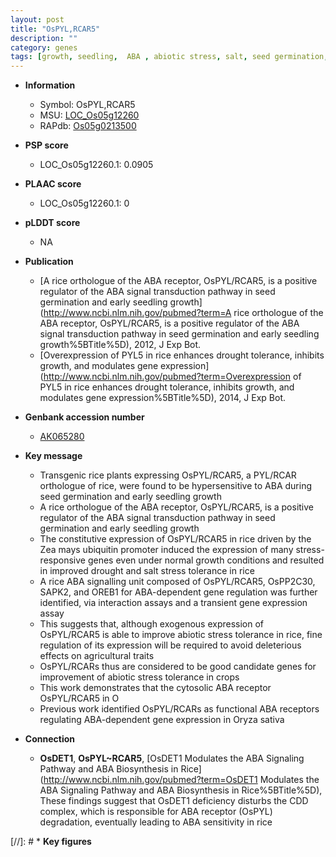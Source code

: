 ```yaml
---
layout: post
title: "OsPYL,RCAR5"
description: ""
category: genes
tags: [growth, seedling,  ABA , abiotic stress, salt, seed germination, drought, salt stress]
---
```


* **Information**  
    + Symbol: OsPYL,RCAR5  
    + MSU: [LOC_Os05g12260](http://rice.plantbiology.msu.edu/cgi-bin/ORF_infopage.cgi?orf=LOC_Os05g12260)  
    + RAPdb: [Os05g0213500](http://rapdb.dna.affrc.go.jp/viewer/gbrowse_details/irgsp1?name=Os05g0213500)  

* **PSP score**  
    + LOC_Os05g12260.1: 0.0905 

* **PLAAC score**  
    + LOC_Os05g12260.1: 0 

* **pLDDT score**
    + NA


* **Publication**  
    + [A rice orthologue of the ABA receptor, OsPYL/RCAR5, is a positive regulator of the ABA signal transduction pathway in seed germination and early seedling growth](http://www.ncbi.nlm.nih.gov/pubmed?term=A rice orthologue of the ABA receptor, OsPYL/RCAR5, is a positive regulator of the ABA signal transduction pathway in seed germination and early seedling growth%5BTitle%5D), 2012, J Exp Bot.
    + [Overexpression of PYL5 in rice enhances drought tolerance, inhibits growth, and modulates gene expression](http://www.ncbi.nlm.nih.gov/pubmed?term=Overexpression of PYL5 in rice enhances drought tolerance, inhibits growth, and modulates gene expression%5BTitle%5D), 2014, J Exp Bot.

* **Genbank accession number**  
    + [AK065280](http://www.ncbi.nlm.nih.gov/nuccore/AK065280)

* **Key message**  
    + Transgenic rice plants expressing OsPYL/RCAR5, a PYL/RCAR orthologue of rice, were found to be hypersensitive to ABA during seed germination and early seedling growth
    + A rice orthologue of the ABA receptor, OsPYL/RCAR5, is a positive regulator of the ABA signal transduction pathway in seed germination and early seedling growth
    + The constitutive expression of OsPYL/RCAR5 in rice driven by the Zea mays ubiquitin promoter induced the expression of many stress-responsive genes even under normal growth conditions and resulted in improved drought and salt stress tolerance in rice
    + A rice ABA signalling unit composed of OsPYL/RCAR5, OsPP2C30, SAPK2, and OREB1 for ABA-dependent gene regulation was further identified, via interaction assays and a transient gene expression assay
    + This suggests that, although exogenous expression of OsPYL/RCAR5 is able to improve abiotic stress tolerance in rice, fine regulation of its expression will be required to avoid deleterious effects on agricultural traits
    + OsPYL/RCARs thus are considered to be good candidate genes for improvement of abiotic stress tolerance in crops
    + This work demonstrates that the cytosolic ABA receptor OsPYL/RCAR5 in O
    + Previous work identified OsPYL/RCARs as functional ABA receptors regulating ABA-dependent gene expression in Oryza sativa

* **Connection**  
    + __OsDET1__, __OsPYL~RCAR5__, [OsDET1 Modulates the ABA Signaling Pathway and ABA Biosynthesis in Rice](http://www.ncbi.nlm.nih.gov/pubmed?term=OsDET1 Modulates the ABA Signaling Pathway and ABA Biosynthesis in Rice%5BTitle%5D), These findings suggest that OsDET1 deficiency disturbs the CDD complex, which is responsible for ABA receptor (OsPYL) degradation, eventually leading to ABA sensitivity in rice

[//]: # * **Key figures**  


